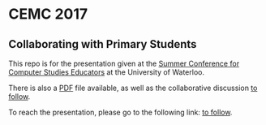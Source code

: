 # CEMC 2017
## Collaborating with Primary Students

This repo is for the presentation given at the [Summer Conference for Computer Studies Educators](http://cemc.uwaterloo.ca/events/csteachers.html) at the University of Waterloo.

There is also a [PDF](./PDF) file available, as well as the collaborative discussion [to follow]().

To reach the presentation, please go to the following link: [to follow]().
